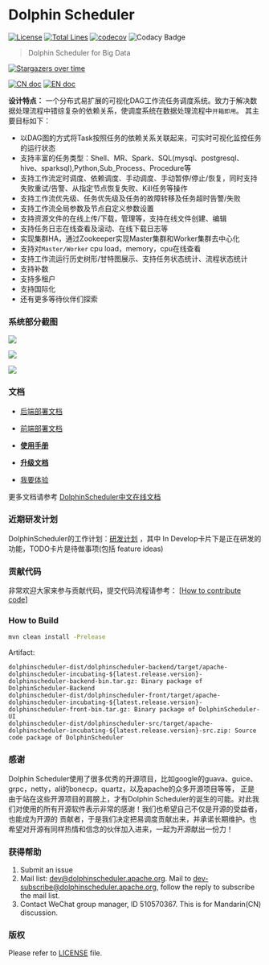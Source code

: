 Dolphin Scheduler
============
[![License](https://img.shields.io/badge/license-Apache%202-4EB1BA.svg)](https://www.apache.org/licenses/LICENSE-2.0.html)
[![Total Lines](https://tokei.rs/b1/github/apache/Incubator-DolphinScheduler?category=lines)](https://github.com/apache/Incubator-DolphinScheduler)
[![codecov](https://codecov.io/gh/apache/incubator-dolphinscheduler/branch/dev/graph/badge.svg)](https://codecov.io/gh/apache/incubator-dolphinscheduler/branch/dev)
![Codacy Badge](https://api.codacy.com/project/badge/Grade/ae514bfb7bb049658e916da091928e62)

> Dolphin Scheduler for Big Data



[![Stargazers over time](https://starchart.cc/apache/incubator-dolphinscheduler.svg)](https://starchart.cc/apache/incubator-dolphinscheduler)

[![CN doc](https://img.shields.io/badge/文档-中文版-blue.svg)](README_zh_CN.md)
[![EN doc](https://img.shields.io/badge/document-English-blue.svg)](README.md)


**设计特点：** 一个分布式易扩展的可视化DAG工作流任务调度系统。致力于解决数据处理流程中错综复杂的依赖关系，使调度系统在数据处理流程中`开箱即用`。
其主要目标如下：
 - 以DAG图的方式将Task按照任务的依赖关系关联起来，可实时可视化监控任务的运行状态
 - 支持丰富的任务类型：Shell、MR、Spark、SQL(mysql、postgresql、hive、sparksql),Python,Sub_Process、Procedure等
 - 支持工作流定时调度、依赖调度、手动调度、手动暂停/停止/恢复，同时支持失败重试/告警、从指定节点恢复失败、Kill任务等操作
 - 支持工作流优先级、任务优先级及任务的故障转移及任务超时告警/失败
 - 支持工作流全局参数及节点自定义参数设置
 - 支持资源文件的在线上传/下载，管理等，支持在线文件创建、编辑
 - 支持任务日志在线查看及滚动、在线下载日志等
 - 实现集群HA，通过Zookeeper实现Master集群和Worker集群去中心化
 - 支持对`Master/Worker` cpu load，memory，cpu在线查看
 - 支持工作流运行历史树形/甘特图展示、支持任务状态统计、流程状态统计
 - 支持补数
 - 支持多租户
 - 支持国际化
 - 还有更多等待伙伴们探索


### 系统部分截图

![](http://geek.analysys.cn/static/upload/221/2019-03-29/0a9dea80-fb02-4fa5-a812-633b67035ffc.jpeg)

![](http://geek.analysys.cn/static/upload/221/2019-04-01/83686def-a54f-4169-8cae-77b1f8300cc1.png)

![](http://geek.analysys.cn/static/upload/221/2019-03-29/83c937c7-1793-4d7a-aa28-b98460329fe0.jpeg)

### 文档

- <a href="https://dolphinscheduler.apache.org/zh-cn/docs/user_doc/backend-deployment.html" target="_blank">后端部署文档</a>

- <a href="https://dolphinscheduler.apache.org/zh-cn/docs/user_doc/frontend-deployment.html" target="_blank">前端部署文档</a>

- [**使用手册**](https://dolphinscheduler.apache.org/zh-cn/docs/user_doc/system-manual.html?_blank "系统使用手册")

- [**升级文档**](https://dolphinscheduler.apache.org/zh-cn/docs/release/upgrade.html?_blank "升级文档")

- <a href="http://106.75.43.194:8888" target="_blank">我要体验</a>

更多文档请参考 <a href="https://dolphinscheduler.apache.org/zh-cn/docs/user_doc/quick-start.html" target="_blank">DolphinScheduler中文在线文档</a>


### 近期研发计划

DolphinScheduler的工作计划：<a href="https://github.com/apache/incubator-dolphinscheduler/projects/1" target="_blank">研发计划</a> ，其中 In Develop卡片下是正在研发的功能，TODO卡片是待做事项(包括 feature ideas)

### 贡献代码

非常欢迎大家来参与贡献代码，提交代码流程请参考：
[[How to contribute code](https://github.com/apache/incubator-dolphinscheduler/issues/310)]

### How to Build

```bash
mvn clean install -Prelease
```

Artifact:

```
dolphinscheduler-dist/dolphinscheduler-backend/target/apache-dolphinscheduler-incubating-${latest.release.version}-dolphinscheduler-backend-bin.tar.gz: Binary package of DolphinScheduler-Backend
dolphinscheduler-dist/dolphinscheduler-front/target/apache-dolphinscheduler-incubating-${latest.release.version}-dolphinscheduler-front-bin.tar.gz: Binary package of DolphinScheduler-UI
dolphinscheduler-dist/dolphinscheduler-src/target/apache-dolphinscheduler-incubating-${latest.release.version}-src.zip: Source code package of DolphinScheduler
```

### 感谢

Dolphin Scheduler使用了很多优秀的开源项目，比如google的guava、guice、grpc，netty，ali的bonecp，quartz，以及apache的众多开源项目等等，
正是由于站在这些开源项目的肩膀上，才有Dolphin Scheduler的诞生的可能。对此我们对使用的所有开源软件表示非常的感谢！我们也希望自己不仅是开源的受益者，也能成为开源的
贡献者，于是我们决定把易调度贡献出来，并承诺长期维护。也希望对开源有同样热情和信念的伙伴加入进来，一起为开源献出一份力！


### 获得帮助
1. Submit an issue
1. Mail list: dev@dolphinscheduler.apache.org. Mail to dev-subscribe@dolphinscheduler.apache.org, follow the reply to subscribe the mail list.
1. Contact WeChat group manager, ID 510570367. This is for Mandarin(CN) discussion.

### 版权
Please refer to [LICENSE](https://github.com/apache/incubator-dolphinscheduler/blob/dev/LICENSE) file.








